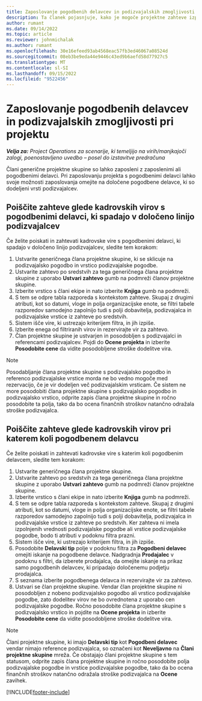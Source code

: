 ```yaml
---
title: Zaposlovanje pogodbenih delavcev in podizvajalskih zmogljivosti pri projektu
description: Ta članek pojasnjuje, kako je mogoče projektne zahteve izpolniti s pogodbenimi delavci ali podizvajalskimi zmogljivostmi v Microsoftu Dynamics 365 Project Operations.
author: rumant
ms.date: 09/14/2022
ms.topic: article
ms.reviewer: johnmichalak
ms.author: rumant
ms.openlocfilehash: 30e16efeed93ab4568eac57fb3ed46067a08524d
ms.sourcegitcommit: 08eb3be9eda44e9446c43ed9b6aefd58d77927c5
ms.translationtype: MT
ms.contentlocale: sl-SI
ms.lasthandoff: 09/15/2022
ms.locfileid: "9522456"
---
```

# <a name="staffing-a-project-with-contract-workers-and-subcontracted-capacity"></a>Zaposlovanje pogodbenih delavcev in podizvajalskih zmogljivosti pri projektu

_**Velja za:** Project Operations za scenarije, ki temeljijo na virih/manjkajoči zalogi, poenostavljeno uvedbo – posel do izstavitve predračuna_

Člani generične projektne skupine so lahko zaposleni z zaposlenimi ali pogodbenimi delavci. Pri zaposlovanju projekta s pogodbenimi delavci lahko svoje možnosti zaposlovanja omejite na določene pogodbene delavce, ki so dodeljeni vrsti podizvajalcev. 

## <a name="search-for-staff-resource-requirements-with-contract-workers-that-belong-to-a-specific-subcontract-line"></a>Poiščite zahteve glede kadrovskih virov s pogodbenimi delavci, ki spadajo v določeno linijo podizvajalcev

Če želite poiskati in zahtevati kadrovske vire s pogodbenimi delavci, ki spadajo v določeno linijo podizvajalcev, sledite tem korakom:

1. Ustvarite generičnega člana projektne skupine, ki se sklicuje na podizvajalsko pogodbo in vrstico podizvajalske pogodbe.
2. Ustvarite zahtevo po sredstvih za tega generičnega člana projektne skupine z uporabo **Ustvari zahtevo** gumb na podmreži članov projektne skupine.
3. Izberite vrstico s člani ekipe in nato izberite **Knjiga** gumb na podmreži. 
4. S tem se odpre tabla razporeda s kontekstom zahteve. Skupaj z drugimi atributi, kot so datumi, vloge in polja organizacijske enote, se filtri tabele razporedov samodejno zapolnijo tudi s polji dobavitelja, podizvajalca in podizvajalske vrstice iz zahteve po sredstvih.
5. Sistem išče vire, ki ustrezajo kriterijem filtra, in jih izpiše. 
6. Izberite enega od filtriranih virov in rezervirajte vir za zahtevo. 
7. Član projektne skupine je ustvarjen in posodobljen s podizvajalci in referencami podizvajalcev. Pojdi do **Ocene projekta** in izberite **Posodobite cene** da vidite posodobljene stroške dodelitve vira. 

> [!NOTE]
> Posodabljanje člana projektne skupine s podizvajalsko pogodbo in referenco podizvajalske vrstice morda ne bo vedno mogoče med rezervacijo, če je vir dodeljen več podizvajalskim vrsticam. Če sistem ne more posodobiti člana projektne skupine s podizvajalsko pogodbo in podizvajalsko vrstico, odprite zapis člana projektne skupine in ročno posodobite ta polja, tako da bo ocena finančnih stroškov natančno odražala stroške podizvajalca.

## <a name="search-for-and-staff-resource-requirements-with-any-contract-worker"></a>Poiščite zahteve glede kadrovskih virov pri katerem koli pogodbenem delavcu

Če želite poiskati in zahtevati kadrovske vire s katerim koli pogodbenim delavcem, sledite tem korakom:

1. Ustvarite generičnega člana projektne skupine.
2. Ustvarite zahtevo po sredstvih za tega generičnega člana projektne skupine z uporabo **Ustvari zahtevo** gumb na podmreži članov projektne skupine.
3. Izberite vrstico s člani ekipe in nato izberite **Knjiga** gumb na podmreži. 
4. S tem se odpre tabla razporeda s kontekstom zahteve. Skupaj z drugimi atributi, kot so datumi, vloge in polja organizacijske enote, se filtri tabele razporedov samodejno zapolnijo tudi s polji dobavitelja, podizvajalca in podizvajalske vrstice iz zahteve po sredstvih. Ker zahteva ni imela izpolnjenih vrednosti podizvajalske pogodbe ali vrstice podizvajalske pogodbe, bodo ti atributi v podoknu filtra prazni.
5. Sistem išče vire, ki ustrezajo kriterijem filtra, in jih izpiše.
6. Posodobite **Delavski tip** polje v podoknu filtra za **Pogodbeni delavec** omejiti iskanje na pogodbene delavce. Nadgradnja **Prodajalec** v podoknu s filtri, da izberete prodajalca, da omejite iskanje na prikaz samo pogodbenih delavcev, ki pripadajo določenemu podjetju prodajalca.
7. S seznama izberite pogodbenega delavca in rezervirajte vir za zahtevo.
8. Ustvari se član projektne skupine. Vendar član projektne skupine ni posodobljen z nobeno podizvajalsko pogodbo ali vrstico podizvajalske pogodbe, zato dodelitev virov ne bo ovrednotena z uporabo cen podizvajalske pogodbe. Ročno posodobite člana projektne skupine s podizvajalsko vrstico in pojdite na **Ocene projekta** in izberite **Posodobite cene** da vidite posodobljene stroške dodelitve vira.

> [!NOTE]
> Člani projektne skupine, ki imajo **Delavski tip** kot **Pogodbeni delavec** vendar nimajo reference podizvajalca, so označeni kot **Neveljavno** na **Člani projektne skupine** mreža. Če obstajajo člani projektne skupine s tem statusom, odprite zapis člana projektne skupine in ročno posodobite polja podizvajalske pogodbe in vrstice podizvajalske pogodbe, tako da bo ocena finančnih stroškov natančno odražala stroške podizvajalca na **Ocene** zavihek. 


[!INCLUDE[footer-include](../../includes/footer-banner.md)]
